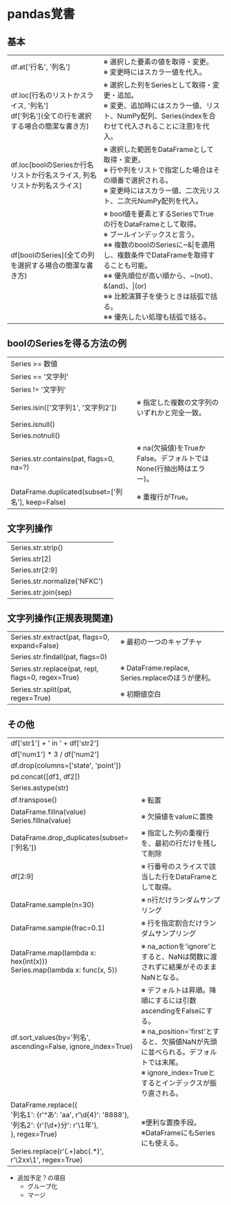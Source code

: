 # pandas覚書

## 基本
|||
|-|-|
|df.at['行名', '列名']|※ 選択した要素の値を取得・変更。<br>※ 変更時にはスカラー値を代入。|
|df.loc[行名のリストかスライス, '列名']<br>df['列名']\(全ての行を選択する場合の簡潔な書き方)|※ 選択した列をSeriesとして取得・変更・追加。<br>※ 変更、追加時にはスカラー値、リスト、NumPy配列、Series(indexを合わせて代入されることに注意)を代入。|
|df.loc[boolのSeriesか行名リストか行名スライス, 列名リストか列名スライス]|※ 選択した範囲をDataFrameとして取得・変更。<br>※ 行や列をリストで指定した場合はその順番で選択される。<br>※ 変更時にはスカラー値、二次元リスト、二次元NumPy配列を代入。|
|df[boolのSeries]\(全ての列を選択する場合の簡潔な書き方)|※ bool値を要素とするSeriesでTrueの行をDataFrameとして取得。<br>※ ブールインデックスと言う。<br>※※ 複数のboolのSeriesに~&\|を適用し、複数条件でDataFrameを取得することも可能。<br>※※ 優先順位が高い順から、~(not)、&(and)、\|(or)<br>※※ 比較演算子を使うときは括弧で括る。<br>※※ 優先したい処理も括弧で括る。<br>|

## boolのSeriesを得る方法の例
|||
|-|-|
|Series >= 数値||
|Series == '文字列'||
|Series != '文字列'||
|Series.isin(['文字列1', '文字列2'])|※ 指定した複数の文字列のいずれかと完全一致。|
|Series.isnull()||
|Series.notnull()||
|Series.str.contains(pat, flags=0, na=?)|※ na(欠損値)をTrueかFalse。デフォルトではNone(行抽出時はエラー)。|
|DataFrame.duplicated(subset=['列名'], keep=False)|※ 重複行がTrue。|

## 文字列操作
|||
|-|-|
|Series.str.strip()||
|Series.str[2]||
|Series.str[2:9]||
|Series.str.normalize('NFKC')||
|Series.str.join(sep)||

## 文字列操作(正規表現関連)
|||
|-|-|
|Series.str.extract(pat, flags=0, expand=False)|※ 最初の一つのキャプチャ|
|Series.str.findall(pat, flags=0)||
|Series.str.replace(pat, repl, flags=0, regex=True)|※ DataFrame.replace, Series.replaceのほうが便利。|
|Series.str.split(pat, regex=True)|※ 初期値空白|

## その他

|||
|-|-|
|df['str1'] + ' in ' + df['str2']||
|df['num1'] * 3 / df['num2']||
|df.drop(columns=['state', 'point'])||
|pd.concat([df1, df2])||
|Series.astype(str)||
|df.transpose()|※ 転置|
|DataFrame.fillna(value)<br>Series.fillna(value)|※ 欠損値をvalueに置換|
|DataFrame.drop_duplicates(subset=['列名'])|※ 指定した列の重複行を、最初の行だけを残して削除|
|df[2:9]|※ 行番号のスライスで該当した行をDataFrameとして取得。|
|DataFrame.sample(n=30)|※ n行だけランダムサンプリング|
|DataFrame.sample(frac=0.1)|※ 行を指定割合だけランダムサンプリング|
|DataFrame.map(lambda x: hex(int(x)))<br>Series.map(lambda x: func(x, 5))|※ na_actionを'ignore'とすると、NaNは関数に渡されずに結果がそのままNaNとなる。|
|df.sort_values(by='列名', ascending=False, ignore_index=True)|※ デフォルトは昇順。降順にするには引数ascendingをFalseにする。<br>※ na_position='first'とすると、欠損値NaNが先頭に並べられる。デフォルトでは末尾。<br>※ ignore_index=Trueとするとインデックスが振り直される。|
|DataFrame.replace({<br>'列名1': {r'^あ': 'aa', r'\d{4}': '8888'},<br>'列名2': {r'(\d+)分': r'\1年'},<br>}, regex=True)<br><br>Series.replace(r'(.+)abc(.*)', r'\2xx\1', regex=True)|※便利な置換手段。<br>※DataFrameにもSeriesにも使える。|


* 追加予定？の項目
    * グループ化
    * マージ
